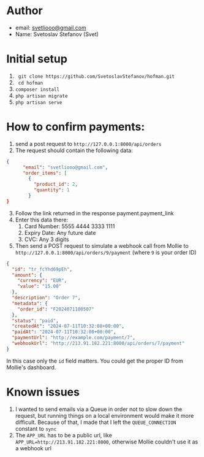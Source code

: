 # Author
- email: svetliooo@gmail.com
- Name: Svetoslav Stefanov (Svet)

# Initial setup
1. ``` git clone https://github.com/SvetoslavStefanov/hofman.git```
2. ``` cd hofman```
3. ``` composer install ```
4. ``` php artisan migrate ```
5. ``` php artisan serve ```

# How to confirm payments:
1. send a post request to `http://127.0.0.1:8000/api/orders`
2. The request should contain the following data:
```json
{
      "email": "svetliooo@gmail.com",
      "order_items": [
        {
          "product_id": 2,
          "quantity": 1
        }
}
```
3. Follow the link returned in the response payment.payment_link
4. Enter this data there:
   1. Card Number: 5555 4444 3333 1111 
   2. Expiry Date: Any future date 
   3. CVC: Any 3 digits
5. Then send a POST request to simulate a webhook call from Mollie to `http://127.0.0.1:8000/api/orders/9/payment` (where `9` is your order ID)
```json
{
  "id": "tr_fcYhd69pEh",
  "amount": {
    "currency": "EUR",
    "value": "15.00"
  },
  "description": "Order 7",
  "metadata": {
    "order_id": "F2024071100507"
  },
  "status": "paid",
  "createdAt": "2024-07-11T10:32:08+00:00",
  "paidAt": "2024-07-11T10:32:08+00:00",
  "paymentUrl": "http://example.com/payment/7",
  "webhookUrl": "http://213.91.182.221:8000/api/orders/7/payment"
}
```
In this case only the `id` field matters. You could get the proper ID from Mollie's dashboard.

# Known issues
1. I wanted to send emails via a Queue in order not to slow down the request, but running things on a local environment would make it more difficult. Because of that, I made that I left the `QUEUE_CONNECTION` constant to `sync`
2. The `APP_URL` has to be a public url, like `APP_URL=http://213.91.182.221:8000`, otherwise Mollie couldn't use it as a webhook url